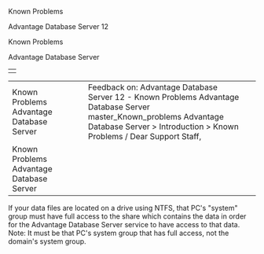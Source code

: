Known Problems




Advantage Database Server 12  

Known Problems

Advantage Database Server

|  |
| --- |
|  |

|  |  |  |  |  |
| --- | --- | --- | --- | --- |
| Known Problems  Advantage Database Server |  |  | Feedback on: Advantage Database Server 12 - Known Problems Advantage Database Server master\_Known\_problems Advantage Database Server > Introduction > Known Problems / Dear Support Staff, |  |
| Known Problems  Advantage Database Server |  |  |  |  |

If your data files are located on a drive using NTFS, that PC's "system" group must have full access to the share which contains the data in order for the Advantage Database Server service to have access to that data. Note: It must be that PC's system group that has full access, not the domain's system group.